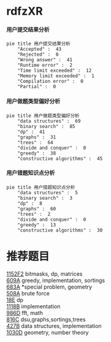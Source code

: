 # rdfzXR

<!-- tabs:start -->



#### **用户提交结果分析**

```mermaid
pie title 用户提交结果分析
    "Accepted" :  43
    "Rejected" :  0
    "Wrong answer" :  41
    "Runtime error" :  2
    "Time limit exceeded" :  12
    "Memory limit exceeded" :  1
    "Compilation error" :  0
    "Partial" :  0
```

#### **用户做题类型偏好分析**

```mermaid
pie title 用户做题类型偏好分析
    "data structures" :  69
    "binary search" :  85
    "dp" :  41
    "graphs" :  31
    "trees" :  64
    "divide and conquer" :  0
    "greedy" :  38
    "constructive algorithms" :  45
```
#### **用户错题知识点分析**

```mermaid
pie title 用户错题知识点分析
    "data structures" :  5
    "binary search" :  3
    "dp" :  8
    "graphs" :  60
    "trees" :  2
    "divide and conquer" :  0
    "greedy" :  13
    "constructive algorithms" :  30
```



<!-- tabs:end -->
# 推荐题目
[1152F2](https://codeforces.com/contest/1152F/problem/2)		bitmasks,
                        dp,
                        matrices		  
[609A](https://codeforces.com/contest/609/problem/A)		greedy,
                        implementation,
                        sortings		  
[683A](https://codeforces.com/contest/683/problem/A)		*special problem,
                        geometry		  
[508A](https://codeforces.com/contest/508/problem/A)		brute force		  
[18E](https://codeforces.com/contest/18/problem/E)		dp		  
[1118B](https://codeforces.com/contest/1118/problem/B)		implementation		  
[986D](https://codeforces.com/contest/986/problem/D)		fft,
                        math		  
[816C](https://codeforces.com/contest/816/problem/C)		dsu,graphs,sortings,trees		  
[427B](https://codeforces.com/contest/427/problem/B)		data structures,
                        implementation		  
[1030D](https://codeforces.com/contest/1030/problem/D)		geometry,
                        number theory		  
